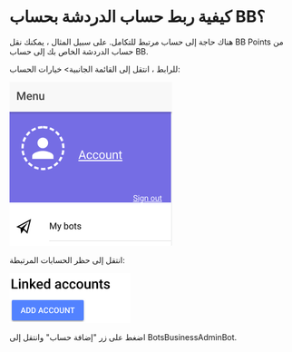 # كيفية ربط حساب الدردشة بحساب BB؟

هناك حاجة إلى حساب مرتبط للتكامل. على سبيل المثال ، يمكنك نقل BB Points من حساب الدردشة الخاص بك إلى حساب BB.

للرابط ، انتقل إلى القائمة الجانبية> خيارات الحساب:

![](.gitbook/assets/image%20%2825%29.png)

انتقل إلى حظر الحسابات المرتبطة:

![](.gitbook/assets/image%20%2839%29.png)

اضغط على زر "إضافة حساب" وانتقل إلى BotsBusinessAdminBot.





